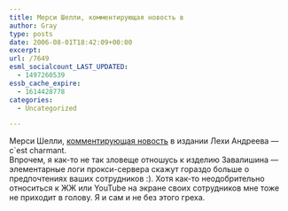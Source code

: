 ```yaml
---
title: Мерси Шелли, комментирующая новость в
author: Gray
type: posts
date: 2006-08-01T18:42:09+00:00
excerpt:
url: /7649
esml_socialcount_LAST_UPDATED:
  - 1497260539
essb_cache_expire:
  - 1614428778
categories:
  - Uncategorized

---
```








Мерси Шелли, <a href="http://webplanet.ru/news/security/2006/8/1/realite.html" target="_blank">комментирующая новость</a> в издании Лехи Андреева &#8212; c\`est charmant.  
Впрочем, я как-то не так зловеще отношусь к изделию Завалишина &#8212; элементарные логи прокси-сервера скажут гораздо больше о предпочтениях ваших сотрудников :). Хотя как-то неодобрительно относиться к ЖЖ или YouTube на экране своих сотрудников мне тоже не приходит в голову. Я и сам и не без этого греха.